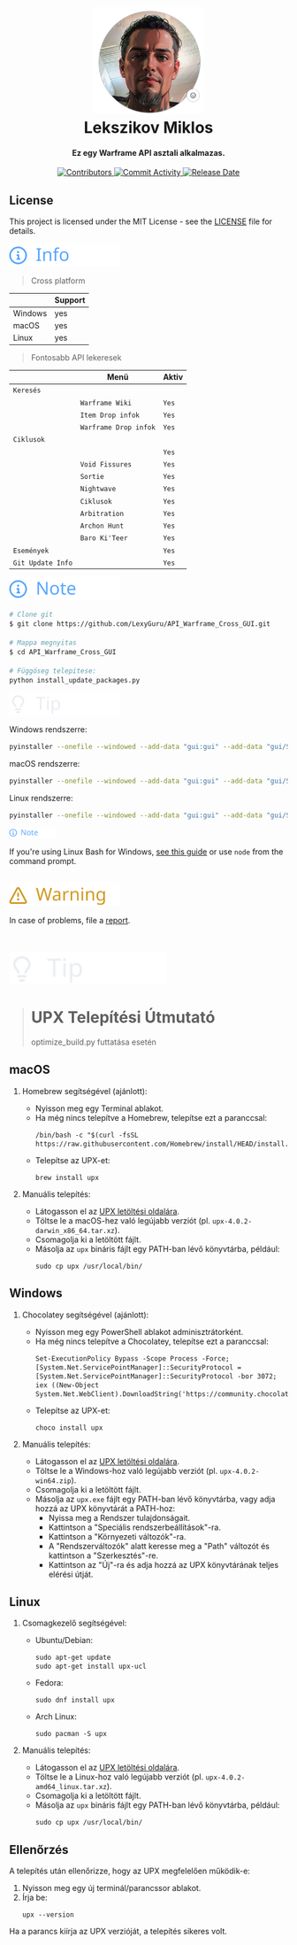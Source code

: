 
<h1 align="center">
  <br>
  <a href="https://github.com/LexyGuru/API_Warframe_Cross_GUI"><img src="Icons/None.png" alt="Lekszikov" width="200"></a>
  <br>
  Lekszikov Miklos
  <br>
</h1>
<h4 align="center">Ez egy Warframe API asztali alkalmazas.</h4>
<p align="center">
  <a href="https://github.com/LexyGuru/API_Warframe_Cross_GUI/graphs/contributors">
    <img src="https://img.shields.io/github/contributors/LexyGuru/API_Warframe_Cross_GUI" alt="Contributors">
  </a>
  <a href="https://github.com/LexyGuru/API_Warframe_Cross_GUI/issues">
    <img src="https://img.shields.io/github/commit-activity/t/LexyGuru/API_Warframe_Cross_GUI" alt="Commit Activity">
  </a>
  <a href="https://github.com/LexyGuru/API_Warframe_Cross_GUI/releases">
    <img src="https://img.shields.io/github/release-date/LexyGuru/API_Warframe_Cross_GUI" alt="Release Date">
  </a>
</p>

## License

This project is licensed under the MIT License - see the [LICENSE](LICENSE) file for details.

<picture>
   <img alt="Info" src="https://raw.githubusercontent.com/LexyGuru/API_Warframe_Cross_GUI/main/Icons/git/info.svg">
</picture> <br>

> Cross platform 

|            | Support |
|------------|---------|
| Windows    | yes     |
| macOS      | yes     |
| Linux      | yes     | 


> Fontosabb API lekeresek 

|                   | Menü                  | Aktiv  |
|-------------------|-----------------------|--------|
| `Keresés`         |                       |        |
|                   | `Warframe Wiki`       | `Yes`  |
|                   | `Item Drop infok`     | `Yes`  |
|                   | `Warframe Drop infok` | `Yes`  |
| `Ciklusok`        |                       |        |
|                   |                       | `Yes`  |
|                   | `Void Fissures`       | `Yes`  |
|                   | `Sortie`              | `Yes`  |
|                   | `Nightwave`           | `Yes`  |
|                   | `Ciklusok`            | `Yes`  |
|                   | `Arbitration`         | `Yes`  |
|                   | `Archon Hunt`         | `Yes`  |
|                   | `Baro Ki'Teer`        | `Yes`  |
| `Események`       |                       | `Yes`  |
| `Git Update Info` |                       | `Yes`  |

<picture>
    <img alt="Info" src="https://raw.githubusercontent.com/LexyGuru/API_Warframe_Cross_GUI/main/Icons/git/note.svg">
</picture> <br>

```bash
# Clone git 
$ git clone https://github.com/LexyGuru/API_Warframe_Cross_GUI.git

# Mappa megnyitas
$ cd API_Warframe_Cross_GUI

# Függöseg telepitese:
python install_update_packages.py
```
<picture>
    <img alt="Info" src="https://raw.githubusercontent.com/LexyGuru/API_Warframe_Cross_GUI/main/Icons/git/tip.svg">
</picture> <br>

Windows rendszerre:
```bash
pyinstaller --onefile --windowed --add-data "gui:gui" --add-data "gui/Script:gui/Script" --add-data "gui/Styles:gui/Styles" --icon=Icons/AppIcon.ico main_qt6.py
```

macOS rendszerre:
```bash
pyinstaller --onefile --windowed --add-data "gui:gui" --add-data "gui/Script:gui/Script" --add-data "gui/Styles:gui/Styles" --icon=Icons/AppIcon.icns main_qt6.py
```

Linux rendszerre:
```bash
pyinstaller --onefile --windowed --add-data "gui:gui" --add-data "gui/Script:gui/Script" --add-data "gui/Styles:gui/Styles" --icon=Icons/AppIcon.png main_qt6.py
```

<picture>
   <img alt="Info" height="18" src="https://raw.githubusercontent.com/LexyGuru/API_Warframe_Cross_GUI/main/Icons/git/note.svg">
</picture><br> 

If you're using Linux Bash for Windows, [see this guide](https://www.onlogic.com/blog/how-to-enable-bash-for-windows-10-and-11/) or use `node` from the command prompt.

<br>

 <picture>
   <img alt="Info" src="https://raw.githubusercontent.com/LexyGuru/API_Warframe_Cross_GUI/main/Icons/git/warning.svg">
</picture>

In case of problems, file a [report](https://github.com/LexyGuru/API_Warframe_Cross_GUI/issues).
<br><br><br>

<picture>
    <img alt="Info" height="60" src="https://raw.githubusercontent.com/LexyGuru/API_Warframe_Cross_GUI/main/Icons/git/tip.svg">
</picture>

> # UPX Telepítési Útmutató 
> optimize_build.py futtatása esetén
## macOS

1. Homebrew segítségével (ajánlott):
   - Nyisson meg egy Terminal ablakot.
   - Ha még nincs telepítve a Homebrew, telepítse ezt a paranccsal:
     ```
     /bin/bash -c "$(curl -fsSL https://raw.githubusercontent.com/Homebrew/install/HEAD/install.sh)"
     ```
   - Telepítse az UPX-et:
     ```
     brew install upx
     ```

2. Manuális telepítés:
   - Látogasson el az [UPX letöltési oldalára](https://github.com/upx/upx/releases/latest).
   - Töltse le a macOS-hez való legújabb verziót (pl. `upx-4.0.2-darwin_x86_64.tar.xz`).
   - Csomagolja ki a letöltött fájlt.
   - Másolja az `upx` bináris fájlt egy PATH-ban lévő könyvtárba, például:
     ```
     sudo cp upx /usr/local/bin/
     ```

## Windows

1. Chocolatey segítségével (ajánlott):
   - Nyisson meg egy PowerShell ablakot adminisztrátorként.
   - Ha még nincs telepítve a Chocolatey, telepítse ezt a paranccsal:
     ```
     Set-ExecutionPolicy Bypass -Scope Process -Force; [System.Net.ServicePointManager]::SecurityProtocol = [System.Net.ServicePointManager]::SecurityProtocol -bor 3072; iex ((New-Object System.Net.WebClient).DownloadString('https://community.chocolatey.org/install.ps1'))
     ```
   - Telepítse az UPX-et:
     ```
     choco install upx
     ```

2. Manuális telepítés:
   - Látogasson el az [UPX letöltési oldalára](https://github.com/upx/upx/releases/latest).
   - Töltse le a Windows-hoz való legújabb verziót (pl. `upx-4.0.2-win64.zip`).
   - Csomagolja ki a letöltött fájlt.
   - Másolja az `upx.exe` fájlt egy PATH-ban lévő könyvtárba, vagy adja hozzá az UPX könyvtárát a PATH-hoz:
     - Nyissa meg a Rendszer tulajdonságait.
     - Kattintson a "Speciális rendszerbeállítások"-ra.
     - Kattintson a "Környezeti változók"-ra.
     - A "Rendszerváltozók" alatt keresse meg a "Path" változót és kattintson a "Szerkesztés"-re.
     - Kattintson az "Új"-ra és adja hozzá az UPX könyvtárának teljes elérési útját.

## Linux

1. Csomagkezelő segítségével:
   - Ubuntu/Debian:
     ```
     sudo apt-get update
     sudo apt-get install upx-ucl
     ```
   - Fedora:
     ```
     sudo dnf install upx
     ```
   - Arch Linux:
     ```
     sudo pacman -S upx
     ```

2. Manuális telepítés:
   - Látogasson el az [UPX letöltési oldalára](https://github.com/upx/upx/releases/latest).
   - Töltse le a Linux-hoz való legújabb verziót (pl. `upx-4.0.2-amd64_linux.tar.xz`).
   - Csomagolja ki a letöltött fájlt.
   - Másolja az `upx` bináris fájlt egy PATH-ban lévő könyvtárba, például:
     ```
     sudo cp upx /usr/local/bin/
     ```

## Ellenőrzés

A telepítés után ellenőrizze, hogy az UPX megfelelően működik-e:

1. Nyisson meg egy új terminál/parancssor ablakot.
2. Írja be:
   ```
   upx --version
   ```

Ha a parancs kiírja az UPX verzióját, a telepítés sikeres volt.






<!---
https://github.com/LexyGuru/API_Warframe_Cross_GUI/blob/main/Icons/git/check.svg
https://github.com/LexyGuru/API_Warframe_Cross_GUI/blob/main/Icons/git/complete.svg
https://github.com/LexyGuru/API_Warframe_Cross_GUI/blob/main/Icons/git/danger.svg
https://github.com/LexyGuru/API_Warframe_Cross_GUI/blob/main/Icons/git/error.svg
https://github.com/LexyGuru/API_Warframe_Cross_GUI/blob/main/Icons/git/example.svg
https://github.com/LexyGuru/API_Warframe_Cross_GUI/blob/main/Icons/git/info.svg
https://github.com/LexyGuru/API_Warframe_Cross_GUI/blob/main/Icons/git/issue.svg
https://github.com/LexyGuru/API_Warframe_Cross_GUI/blob/main/Icons/git/note.svg
https://github.com/LexyGuru/API_Warframe_Cross_GUI/blob/main/Icons/git/solution.svg
https://github.com/LexyGuru/API_Warframe_Cross_GUI/blob/main/Icons/git/tip.svg
https://github.com/LexyGuru/API_Warframe_Cross_GUI/blob/main/Icons/git/warning.svg




hdiutil create -volname WarframeInfoHub -srcfolder dist/WarframeInfoHub.app -ov -format UDZO WarframeInfoHub.dmg--->


    


